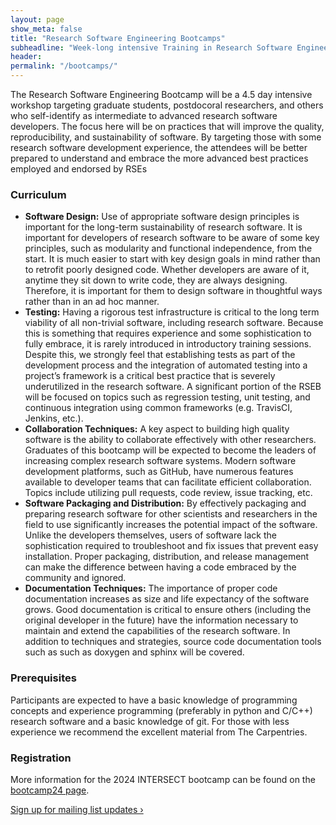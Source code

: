 ```yaml
---
layout: page
show_meta: false
title: "Research Software Engineering Bootcamps"
subheadline: "Week-long intensive Training in Research Software Engineering"
header:
permalink: "/bootcamps/"
---
```


The Research Software Engineering Bootcamp will be a 4.5 day intensive workshop targeting graduate students, postdocoral researchers, and others who self-identify as intermediate to advanced research
software developers.
The focus here will be on practices that will improve the quality, reproducibility, and
sustainability of software.
By targeting those with some research software development experience, the attendees will
be better prepared to understand and embrace the more advanced best practices employed and endorsed
by RSEs

### Curriculum

* **Software Design:** Use of appropriate software design principles is important for the long-term
sustainability of research software.
It is important for developers of research software to be aware of some key principles, such as modularity and functional independence, from the start.
It is much easier to start with key design goals in mind rather than to retrofit poorly designed code.
Whether developers are aware of it, anytime they sit down to write code, they are always designing.
Therefore, it is important for them to design software in thoughtful ways rather than in an ad hoc manner.
* **Testing:** Having a rigorous test infrastructure is critical to the long term viability of all non-trivial
software, including research software.
Because this is something that requires experience and some sophistication to fully embrace, it is rarely introduced in introductory training sessions.
Despite this, we strongly feel that establishing tests as part of the development process and the integration of automated testing into a project’s framework is a critical best practice that is severely underutilized
in the research software.
A significant portion of the RSEB will be focused on topics such as regression testing, unit testing, and continuous integration using common frameworks (e.g. TravisCI, Jenkins, etc.).
* **Collaboration Techniques:** A key aspect to building high quality software is the ability to collaborate effectively with other researchers.
Graduates of this bootcamp will be expected to become the leaders of increasing complex research software systems. Modern software development platforms, such as GitHub, have numerous features available to developer teams that can facilitate efficient collaboration. Topics include utilizing pull requests, code review, issue tracking, etc.
* **Software Packaging and Distribution:** By effectively packaging and preparing research software
for other scientists and researchers in the field to use significantly increases the potential impact of
the software.
Unlike the developers themselves, users of software lack the sophistication required to troubleshoot and fix issues that prevent easy installation. Proper packaging, distribution, and release management can make the difference between having a code embraced by the community and ignored.
* **Documentation Techniques:** The importance of proper code documentation increases as size and
life expectancy of the software grows.
Good documentation is critical to ensure others (including the original developer in the future) have the information necessary to maintain and extend the capabilities of the research software.
In addition to techniques and strategies, source code documentation tools such as such as doxygen and sphinx will be covered.



### Prerequisites

Participants are expected to have a basic knowledge of programming concepts and experience programming (preferably in python and C/C++) research software and a basic knowledge of git.
For those with less experience we recommend the excellent material from The Carpentries.

### Registration

More information for the 2024 INTERSECT bootcamp can be found on the [bootcamp24 page]( {{site.url}}{{site.baseurl}}/bootcamp24/).

<a class="radius button small" href="{{ site.url }}{{ site.baseurl }}/participate/">Sign up for mailing list updates ›</a>
